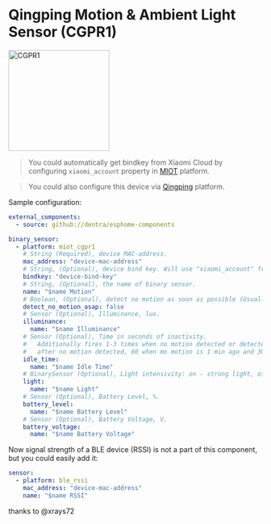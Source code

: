 # Qingping Motion & Ambient Light Sensor (CGPR1)

<img src="miot_cgpr1.png" alt="CGPR1" width="200"/>

> You could automatically get bindkey from Xiaomi Cloud by configuring `xiaomi_account` property in [MIOT](../miot/) platform.

> You could also configure this device via [Qingping](../qingping/) platform.

Sample configuration:

```yaml
external_components:
  - source: github://dentra/esphome-components

binary_sensor:
  - platform: miot_cgpr1
    # String (Required), device MAC-address.
    mac_address: "device-mac-address"
    # String, (Optional), device bind key. Will use "xiaomi_account" from "miot" if absent to automatically get the bindkey.
    bindkey: "device-bind-key"
    # String, (Optional), the name of binary sensor.
    name: "$name Motion"
    # Boolean, (Optional), detect no motion as soon as possible (Usually when idle_time = 0). Default is false.
    detect_no_motion_asap: false
    # Sensor (Optional), Illuminance, lux.
    illuminance:
      name: "$name Illuminance"
    # Sensor (Optional), Time in seconds of inactivity.
    #   Additionally fires 1-3 times when no motion detected or detected for a long time. It will report 0 imedeatly
    #   after no motion detected, 60 when mo motion is 1 min ago and 300 when mo motion is 5 min ago.
    idle_time:
      name: "$name Idle Time"
    # BinarySensor (Optional), Light intensivity: on - strong light, off - weak light.
    light:
      name: "$name Light"
    # Sensor (Optional), Battery Level, %.
    battery_level:
      name: "$name Battery Level"
    # Sensor (Optional), Battery Voltage, V.
    battery_voltage:
      name: "$name Battery Voltage"
```

Now signal strength of a BLE device (RSSI) is not a part of this component, but you could easily add it:

```yaml
sensor:
  - platform: ble_rssi
    mac_address: "device-mac-address"
    name: "$name RSSI"
```

thanks to @xrays72

